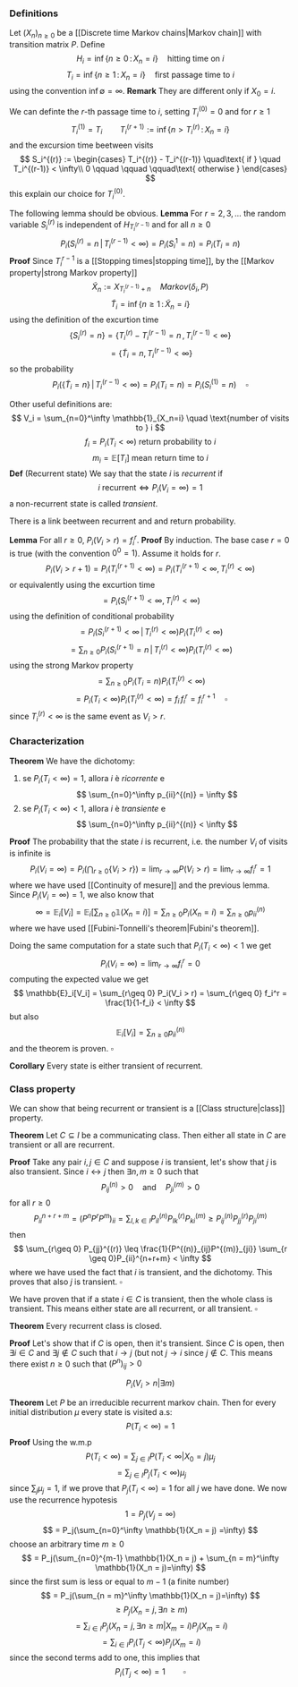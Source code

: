 ### Definitions
Let $(X_n)_{n\geq 0}$ be a [[Discrete time Markov chains|Markov chain]] with transition matrix $P$. Define
$$
H_i = \inf\{n \geq 0\,:\, X_n = i\} \quad \text{hitting time on } i
$$
$$
T_i = \inf\{n \geq 1\,:\, X_n = i\} \quad \text{first passage time to } i
$$
using the convention $\inf{\emptyset} = \infty$.
**Remark** They are different only if $X_0 = i$.

We can definte the $r$-th passage time to $i$, setting $T_i^{(0)}=0$ and for $r \geq 1$
$$
T_i^{(1)} = T_i \qquad T_i^{(r+1)} := \inf \{n > T_i^{(r)}\,:\, X_n = i\}
$$
and the excursion time beetween visits
$$
S_i^{(r)} := 
\begin{cases}
T_i^{(r)} - T_i^{(r-1)} \quad\text{ if } \quad T_i^{(r-1)} < \infty\\
0 \qquad \qquad \qquad\text{ otherwise }
\end{cases}
$$
this explain our choice for $T_i^{(0)}$.

The following lemma should be obvious.
**Lemma** For $r = 2,3,\dots$ the random variable $S_i^{(r)}$ is independent of $H_{T_i^{(r-1)}}$ and for all $n\geq 0$ 
$$
P_i(S_i^{(r)} = n\,|\, T_i^{(r-1)}< \infty) = P_i(S_i^{1}=n) = P_i(T_i = n)
$$
**Proof** Since $T_i^{r-1}$ is a [[Stopping times|stopping time]], by the [[Markov property|strong Markov property]] 
$$
\tilde X_n := X_{T_i^{(r-1)}+n} \quad Markov(\delta_i,P) 
$$
$$
\tilde T_i = \inf \{n \geq 1 \,:\, \tilde X_n = i\}
$$
using the definition of the excurtion time
$$
\{S_i^{(r)} = n\} = \{T_i^{(r)} - T_i^{(r-1)}=n \,,\, T_i^{(r-1)} < \infty\}
$$
$$
= \{\tilde T_i = n, T_i^{(r-1)} < \infty\}
$$
so the probability
$$
P_i(\{\tilde T_i = n\} \,|\, T_i^{(r-1)} < \infty) = P_i(T_i = n) = P_i(S_i^{(1)} = n) \quad\square
$$

Other useful definitions are:
$$
V_i = \sum_{n=0}^\infty \mathbb{1}_{X_n=i} \quad \text{number of visits to } i
$$
$$
f_i = P_i(T_i < \infty) \text{ return probability to }i
$$
$$
m_i = \mathbb{E}[T_i] \text{ mean return time to }i
$$
**Def** (Recurrent state) We say that the state $i$ is _recurrent_ if 
$$
i \text{ recurrent} \iff P_i(V_i = \infty) = 1
$$
a non-recurrent state is called _transient_.

There is a link beetween recurrent and and return probability.

**Lemma** For all $r \geq 0$, $P_i(V_i > r) = f_i^r$.
**Proof** By induction. The base case $r=0$ is true (with the convention $0^0 = 1$). Assume it holds for $r$. 
$$
P_i(V_i > r+1) = P_i(T_i^{(r+1)} < \infty) = P_i(T_i^{(r+1)}< \infty,\, T_i^{(r)}< \infty)
$$
or equivalently using the excurtion time
$$
= P_i(S_i^{(r+1)}< \infty, \, T_i^{(r)}< \infty)
$$
using the definition of conditional probability
$$
= P_i(S_i^{(r+1)}< \infty \,|\, T_i^{(r)}< \infty)P_i(T_i^{(r)}< \infty)
$$
$$
= \sum_{n\geq 0}  P_i(S_i^{(r+1)} = n \,|\, T_i^{(r)}< \infty)P_i(T_i^{(r)}< \infty)
$$
using the strong Markov property
$$
= \sum_{n \geq 0} P_i(T_i=n)P_i(T_i^{(r)}< \infty)
$$
$$
= P_i(T_i < \infty)P_i(T_i^{(r)}< \infty) = f_i\,f_i^r = f_i^{r+1} \quad \square
$$
since $T_i^{(r)} < \infty$ is the same event as $V_i > r$.


### Characterization 
**Theorem** We have the dichotomy:
1. se $P_i(T_i < \infty) = 1$, allora $i$ è _ricorrente_ e 
$$
\sum_{n=0}^\infty p_{ii}^{(n)} = \infty
$$
2. se $P_i(T_i < \infty) < 1$, allora $i$ è _transiente_ e
$$
\sum_{n=0}^\infty p_{ii}^{(n)} < \infty
$$

**Proof** The probability that the state $i$ is recurrent, i.e. the number $V_i$ of visits is infinite is
$$
P_i(V_i = \infty) = P_i\left(\bigcap_{r\geq 0}\{V_i > r\} \right) = \lim_{r\to\infty} P(V_i > r) = \lim_{r\to\infty} f_i^r = 1
$$
where we have used [[Continuity of mesure]] and the previous lemma.
Since $P_i(V_i=\infty) = 1$, we also know that
$$
\infty = \mathbb{E}_i[V_i] = \mathbb{E}_i\left[\sum_{n\geq 0} \mathbb{1}(X_n=i)\right] = \sum_{n\geq 0} P_i(X_n=i) = \sum_{n\geq 0} p_{ii}^{(n)}
$$
where we have used [[Fubini-Tonnelli's theorem|Fubini's theorem]].

Doing the same computation for a state such that $P_i(T_i < \infty) < 1$ we get
$$
P_i(V_i = \infty) = \lim_{r\to\infty} f_i^r = 0
$$
computing the expected value we get
$$
\mathbb{E}_i[V_i] = \sum_{r\geq 0} P_i(V_i > r) = \sum_{r\geq 0} f_i^r = \frac{1}{1-f_i} < \infty
$$
but also
$$
\mathbb{E}_i[V_i] = \sum_{n\geq 0} p_{ii}^{(n)}
$$
and the theorem is proven. $\square$

**Corollary** Every state is either transient of recurrent.


### Class property

We can show that being recurrent or transient is a [[Class structure|class]] property.

**Theorem** Let $C \subseteq I$ be a communicating class. Then either all state in $C$ are transient or all are recurrent.

**Proof** Take any pair $i,j \in C$ and suppose $i$ is transient, let's show that $j$ is also transient. Since $i \leftrightarrow j$ then $\exists n,m \geq 0$ such that
$$
P_{ij}^{(n)} > 0 \quad \text{and} \quad P_{ji}^{(m)} > 0
$$
for all $r \geq 0$
$$
P_{ii}^{n+r+m} = (P^nP^rP^m)_{ii} = \sum_{l,k \in I} P^{(n)}_{il}P^{(r)}_{lk}P^{(m)}_{ki} \geq P^{(n)}_{ij}P^{(r)}_{jj}P^{(m)}_{ji}
$$
then
$$
\sum_{r\geq 0} P_{jj}^{(r)} \leq \frac{1}{P^{(n)}_{ij}P^{(m)}_{ji}} \sum_{r \geq 0}P_{ii}^{n+r+m} < \infty
$$
where we have used the fact that $i$ is transient, and the dichotomy. This proves that also $j$ is transient. $\square$ 

We have proven that if a state $i \in C$ is transient, then the whole class is transient. This means either state are all recurrent, or all transient. $\square$

**Theorem** Every recurrent class is closed.

**Proof** Let's show that if $C$ is open, then it's transient. 
Since $C$ is open, then $\exists i \in C$ and $\exists j \notin C$ such that $i \to j$ (but not $j\to i$ since $j \notin C$. This means there exist $n \geq 0$ such that $(P^n)_{ij} > 0$

$$
P_i(V_i > n| \exists m )
$$

**Theorem** Let $P$ be an irreducible recurrent markov chain. Then for every initial distribution $\mu$ every state is visited a.s:
$$
P(T_i < \infty) = 1
$$
**Proof** Using the w.m.p
$$
P(T_i < \infty) = \sum_{j \in I} P(T_i < \infty| X_0 = j)\mu_j
$$
$$
= \sum_{j \in I} P_j(T_i < \infty)\mu_j
$$
since $\sum_j \mu_j = 1$, if we prove that $P_j(T_i < \infty) = 1$ for all $j$ we have done.
We now use the recurrence hypotesis
$$
1 = P_j(V_j =\infty) 
$$
$$
= P_j(\sum_{n=0}^\infty \mathbb{1}(X_n = j) =\infty) 
$$
choose an arbitrary time $m \geq 0$
$$
= P_j(\sum_{n=0}^{m-1} \mathbb{1}(X_n = j) + \sum_{n = m}^\infty \mathbb{1}(X_n = j)=\infty) 
$$
since the first sum is less or equal to $m-1$ (a finite number)
$$
= P_j(\sum_{n = m}^\infty \mathbb{1}(X_n = j)=\infty)
$$
$$
\geq P_j(X_n = j, \exists n \geq m)
$$
$$
= \sum_{i \in I} P_j(X_n=j, \exists n\geq m|X_m =i)P_j(X_m=i)
$$
$$
= \sum_{i \in I}P_i(T_j < \infty)P_j(X_m=i)
$$
since the second terms add to one, this implies that
$$
P_i(T_j < \infty) = 1 \qquad \square
$$